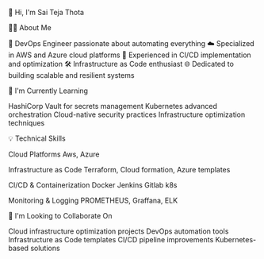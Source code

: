 👋 Hi, I'm Sai Teja Thota

👨‍💻 About Me

🚀 DevOps Engineer passionate about automating everything
☁️ Specialized in AWS and Azure cloud platforms
🔄 Experienced in CI/CD implementation and optimization
🛠️ Infrastructure as Code enthusiast
🌐 Dedicated to building scalable and resilient systems


🌱 I'm Currently Learning

HashiCorp Vault for secrets management
Kubernetes advanced orchestration
Cloud-native security practices
Infrastructure optimization techniques


💡 Technical Skills

Cloud Platforms
Aws,
Azure

Infrastructure as Code
Terraform,
Cloud formation,
Azure templates

CI/CD & Containerization
Docker 
Jenkins 
Gitlab
k8s

Monitoring & Logging
PROMETHEUS,
Graffana,
ELK

💞️ I'm Looking to Collaborate On

Cloud infrastructure optimization projects
DevOps automation tools
Infrastructure as Code templates
CI/CD pipeline improvements
Kubernetes-based solutions
